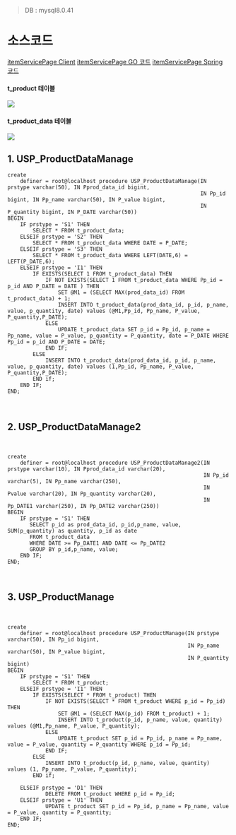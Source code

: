
> DB : mysql8.0.41

# **소스코드**

[itemServicePage Client](https://github.com/song-geun/itemServicePage_Client)
[itemServicePage GO 코드](https://github.com/song-geun/item\_service\_page\_go)
[itemServicePage Spring 코드](https://github.com/song-geun/itemServicePage_Server)


#### **t_product 테이블**

![](https://velog.velcdn.com/images/rikoriko/post/936bedfc-7e3e-4cee-95ee-6d49af2a9dc2/image.png)

#### **t_product_data 테이블**

![](https://velog.velcdn.com/images/rikoriko/post/b54b4e42-2970-48c6-a0df-90c2d0573613/image.png)




## **1\. USP\_ProductDataManage**

```
create
    definer = root@localhost procedure USP_ProductDataManage(IN prstype varchar(50), IN Pprod_data_id bigint,
                                                             IN Pp_id bigint, IN Pp_name varchar(50), IN P_value bigint,
                                                             IN P_quantity bigint, IN P_DATE varchar(50))
BEGIN
    IF prstype = 'S1' THEN
        SELECT * FROM t_product_data;
    ELSEIF prstype = 'S2' THEN
        SELECT * FROM t_product_data WHERE DATE = P_DATE;
    ELSEIF prstype = 'S3' THEN
        SELECT * FROM t_product_data WHERE LEFT(DATE,6) = LEFT(P_DATE,6);
    ELSEIF prstype = 'I1' THEN
        IF EXISTS(SELECT 1 FROM t_product_data) THEN
            IF NOT EXISTS(SELECT 1 FROM t_product_data WHERE Pp_id = p_id AND P_DATE = DATE ) THEN
                SET @M1 = (SELECT MAX(prod_data_id) FROM t_product_data) + 1;
                INSERT INTO t_product_data(prod_data_id, p_id, p_name, value, p_quantity, date) values (@M1,Pp_id, Pp_name, P_value, P_quantity,P_DATE);
            ELSE
                UPDATE t_product_data SET p_id = Pp_id, p_name = Pp_name, value = P_value, p_quantity = P_quantity, date = P_DATE WHERE Pp_id = p_id AND P_DATE = DATE;
            END IF;
        ELSE
            INSERT INTO t_product_data(prod_data_id, p_id, p_name, value, p_quantity, date) values (1,Pp_id, Pp_name, P_value, P_quantity,P_DATE);
        END if;
    END IF;
END;
```
​
## **2\. USP\_ProductDataManage2**
​
```
create
    definer = root@localhost procedure USP_ProductDataManage2(IN prstype varchar(10), IN Pprod_data_id varchar(20),
                                                              IN Pp_id varchar(5), IN Pp_name varchar(250),
                                                              IN Pvalue varchar(20), IN Pp_quantity varchar(20),
                                                              IN Pp_DATE1 varchar(250), IN Pp_DATE2 varchar(250))
BEGIN
    IF prstype = 'S1' THEN
       SELECT p_id as prod_data_id, p_id,p_name, value, SUM(p_quantity) as quantity, p_id as date
       FROM t_product_data
       WHERE DATE >= Pp_DATE1 AND DATE <= Pp_DATE2
       GROUP BY p_id,p_name, value;
    END IF;
END;
```
​
## **3\. USP\_ProductManage**
​
```
create
    definer = root@localhost procedure USP_ProductManage(IN prstype varchar(50), IN Pp_id bigint,
                                                         IN Pp_name varchar(50), IN P_value bigint,
                                                         IN P_quantity bigint)
BEGIN
    IF prstype = 'S1' THEN
        SELECT * FROM t_product;
    ELSEIF prstype = 'I1' THEN
        IF EXISTS(SELECT * FROM t_product) THEN
            IF NOT EXISTS(SELECT * FROM t_product WHERE p_id = Pp_id) THEN
                SET @M1 = (SELECT MAX(p_id) FROM t_product) + 1;
                INSERT INTO t_product(p_id, p_name, value, quantity) values (@M1,Pp_name, P_value, P_quantity);
            ELSE
                UPDATE t_product SET p_id = Pp_id, p_name = Pp_name, value = P_value, quantity = P_quantity WHERE p_id = Pp_id;
            END IF;
        ELSE
            INSERT INTO t_product(p_id, p_name, value, quantity) values (1, Pp_name, P_value, P_quantity);
        END if;

    ELSEIF prstype = 'D1' THEN
            DELETE FROM t_product WHERE p_id = Pp_id;
    ELSEIF prstype = 'U1' THEN
            UPDATE t_product SET p_id = Pp_id, p_name = Pp_name, value = P_value, quantity = P_quantity;
    END IF;
END;
```